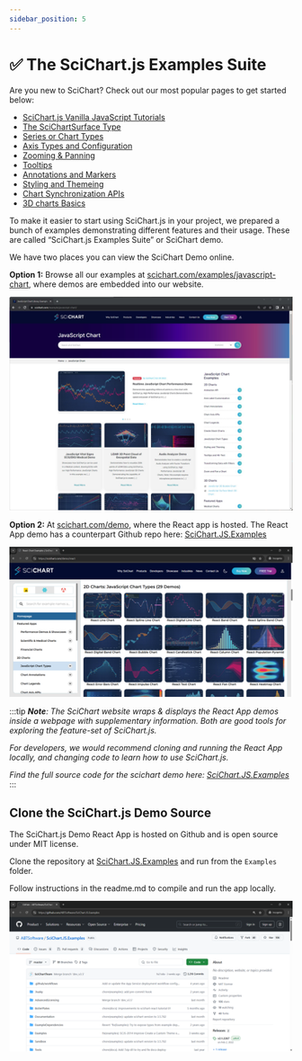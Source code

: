 ```yaml
---
sidebar_position: 5
---
```


# ✅ The SciChart.js Examples Suite

Are you new to SciChart? Check out our most popular pages to get started below:

*   [SciChart.js Vanilla JavaScript Tutorials](/docs/get-started/tutorials-js-npm-webpack/tutorial-01-setting-up-npm-project-with-scichart-js) 
*   [The SciChartSurface Type](/docs/2d-charts/surface/scichart-surface-type-overview)
*   [Series or Chart Types](/docs/2d-charts/chart-types/renderable-series-api-overview)
*   [Axis Types and Configuration](/docs/2d-charts/axis-api/axis-api-overview)
*   [Zooming & Panning](/docs/2d-charts/chart-modifier-api/zooming-and-panning/zoom-pan-modifier)
*   [Tooltips](/docs/2d-charts/chart-modifier-api/rollover-modifier)
*   [Annotations and Markers](/docs/2d-charts/annotations-api/annotations-api-overview)
*   [Styling and Themeing](/docs/2d-charts/styling-and-theming/theme-manager-api)
*   [Chart Synchronization APIs](/docs/2d-charts/chart-synchronization-api/synchronizing-multiple-charts)
*   [3D charts Basics](/docs/3d-charts/scichart-3d-basics/scichart-3d-basics-overview) 

To make it easier to start using SciChart.js in your project, we prepared a bunch of examples demonstrating different features and their usage. These are called “SciChart.js Examples Suite” or SciChart demo.

We have two places you can view the SciChart Demo online.

**Option 1:** Browse all our examples at [scichart.com/examples/javascript-chart](https://www.scichart.com/examples/javascript-chart/), where demos are embedded into our website.

[![](img/1.png)](https://scichart.com/example/javascript-chart)

**Option 2:** At [scichart.com/demo](https://scichart.com/demo), where the React app is hosted. The React App demo has a counterpart Github repo here: [SciChart.JS.Examples](https://github.com/ABTSoftware/SciChart.JS.Examples/tree/dev_v4.0/Examples) 

[![scichart.com/demo](img/2.png)](https://scichart.com/demo)

:::tip
_**Note**: The SciChart website wraps & displays the React App demos inside a webpage with supplementary information. Both are good tools for exploring the feature-set of SciChart.js._

_For developers, we would recommend cloning and running the React App locally, and changing code to learn how to use SciChart.js._

_Find the full source code for the scichart demo here: [SciChart.JS.Examples](https://github.com/ABTSoftware/SciChart.JS.Examples/tree/dev_v4.0/Examples)_
:::

Clone the SciChart.js Demo Source
---------------------------------

The SciChart.js Demo React App is hosted on Github and is open source under MIT license.

Clone the repository at [SciChart.JS.Examples](https://github.com/ABTSoftware/SciChart.JS.Examples/tree/dev_v4.0/Examples) and run from the `Examples` folder.

Follow instructions in the readme.md to compile and run the app locally.

![](img/3.png)
